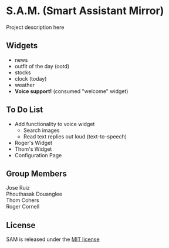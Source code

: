 # S.A.M. (Smart Assistant Mirror)

Project description here


## Widgets
* news
* outfit of the day (ootd)
* stocks
* clock (today)
* weather
* **Voice support!** (consumed "welcome" widget)
 
## To Do List
* Add functionality to voice widget
  * Search images
  * Read text replies out loud (text-to-speech)
* Roger's Widget
* Thom's Widget
* Configuration Page

## Group Members
Jose Ruiz  
Phouthasak Douanglee  
Thom Cohers  
Roger Cornell

## License
SAM is released under the [MIT license](license.md)
